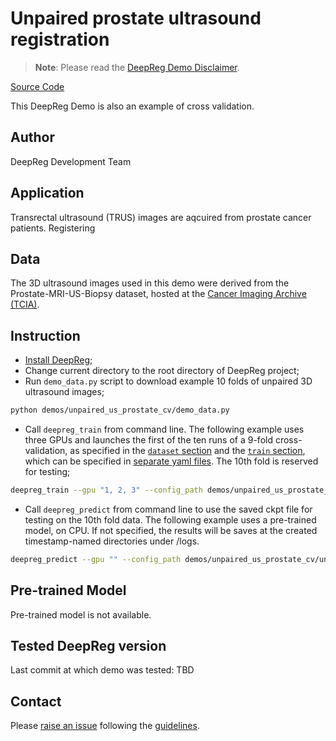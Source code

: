 # Unpaired prostate ultrasound registration

> **Note**: Please read the
> [DeepReg Demo Disclaimer](introduction.html#demo-disclaimer).

[Source Code](https://github.com/DeepRegNet/DeepReg/tree/master/demos/unpaired_us_prostate_cv)

This DeepReg Demo is also an example of cross validation.

## Author

DeepReg Development Team

## Application

Transrectal ultrasound (TRUS) images are aqcuired from prostate cancer patients.
Registering

## Data

The 3D ultrasound images used in this demo were derived from the Prostate-MRI-US-Biopsy
dataset, hosted at the
[Cancer Imaging Archive (TCIA)](https://www.cancerimagingarchive.net/).

## Instruction

<!---
"""bash config_generator cross --data_folders dataset/fold0 dataset/fold1 dataset/fold2
dataset/fold3 dataset/fold4 dataset/fold5 dataset/fold6 dataset/fold7 dataset/fold8
dataset/fold9 --prefix unpaired_us_prostate_cv_run
-->

- [Install DeepReg](https://deepreg.readthedocs.io/en/latest/getting_started/install.html);
- Change current directory to the root directory of DeepReg project;
- Run `demo_data.py` script to download example 10 folds of unpaired 3D ultrasound
  images;

```bash
python demos/unpaired_us_prostate_cv/demo_data.py
```

- Call `deepreg_train` from command line. The following example uses three GPUs and
  launches the first of the ten runs of a 9-fold cross-validation, as specified in the
  [`dataset` section](./unpaired_us_prostate_cv_run1.yaml) and the
  [`train` section](./unpaired_us_prostate_cv_train.yaml), which can be specified in
  [separate yaml files](https://deepreg.readthedocs.io/en/latest/tutorial/cross_val.html).
  The 10th fold is reserved for testing;

```bash
deepreg_train --gpu "1, 2, 3" --config_path demos/unpaired_us_prostate_cv/unpaired_us_prostate_cv_run1.yaml demos/unpaired_us_prostate_cv/unpaired_us_prostate_cv_train.yaml --log_dir unpaired_us_prostate_cv
```

- Call `deepreg_predict` from command line to use the saved ckpt file for testing on the
  10th fold data. The following example uses a pre-trained model, on CPU. If not
  specified, the results will be saves at the created timestamp-named directories under
  /logs.

```bash
deepreg_predict --gpu "" --config_path demos/unpaired_us_prostate_cv/unpaired_us_prostate_cv_run1.yaml demos/unpaired_us_prostate_cv/unpaired_us_prostate_cv_train.yaml --ckpt_path demos/unpaired_us_prostate_cv/dataset/pre-trained/weights-epoch5000.ckpt --mode test
```

## Pre-trained Model

Pre-trained model is not available.

## Tested DeepReg version

Last commit at which demo was tested: TBD

## Contact

Please [raise an issue](https://github.com/DeepRegNet/DeepReg/issues/new) following the
[guidelines](../contributing/issue.html).
